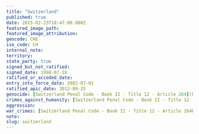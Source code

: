 ```yaml
---
title: "Switzerland"
published: true
date: 2015-02-23T18:47:00.000Z
featured_image_path:
featured_image_attribution:
geocode: CHE
iso_code: CH
internal_note:
territory:
state_party: true
signed_but_not_ratified:
signed_date: 1998-07-18
ratified_or_acceded_date:
entry_into_force_date: 2002-07-01
ratified_apic_date: 2012-09-25
genocide: [Switzerland Penal Code - Book II - Title 12 - Article 264](https://iccdb.hrlc.net/data/doc/166/keyword/46/)
crimes_against_humanity: [Switzerland Penal Code - Book II - Title 12 - Article 264a](https://iccdb.hrlc.net/data/doc/166/keyword/13/)
aggression:
war_crimes: [Switzerland Penal Code - Book II - Title 12 - Article 264b-j](https://iccdb.hrlc.net/data/doc/166/keyword/145/)
note:
slug: switzerland
---
```


